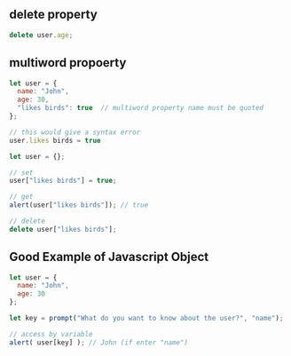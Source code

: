 ## delete property
```javascript
delete user.age;
```

## multiword propoerty
```javascript
let user = {
  name: "John",
  age: 30,
  "likes birds": true  // multiword property name must be quoted
};

// this would give a syntax error
user.likes birds = true
```
```javascript
let user = {};

// set
user["likes birds"] = true;

// get
alert(user["likes birds"]); // true

// delete
delete user["likes birds"];
```


## Good Example of Javascript Object
```javascript
let user = {
  name: "John",
  age: 30
};

let key = prompt("What do you want to know about the user?", "name");

// access by variable
alert( user[key] ); // John (if enter "name")
```
